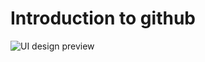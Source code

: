 # Introduction to github
![UI design preview](https://user-images.githubusercontent.com/95343572/184162325-b537f129-d6d5-4e4e-9011-aad9221e3def.png)
